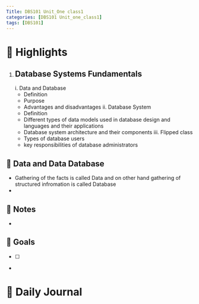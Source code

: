 ```yaml
---
Title: DBS101 Unit_One class1
categories: [DBS101 Unit_one_class1]
tags: [DBS101]
---
```

# 📖 Highlights
1. ## Database Systems Fundamentals
   i. Data and Database
      - Definition
      - Purpose
      - Advantages and disadvantages
   ii. Database System 
      - Definition
      - Different types of data models used in database design and languages and their      applications
      - Database system architecture and their components
  iii. Flipped class
      - Types of database users 
      - key responsibilities of database administrators

## 🌟 Data and Data Database
-  Gathering of the facts is called Data and on other hand gathering of structured infromation is called Database
-

## 📝 Notes  
-  

## 🎯 Goals  
- [ ]  
-
# 📖 Daily Journal
